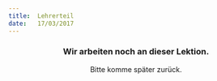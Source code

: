 ```yaml
---
title:  Lehrerteil
date:   17/03/2017
---
```


### <center>Wir arbeiten noch an dieser Lektion.</center>
<center>Bitte komme später zurück.</center>